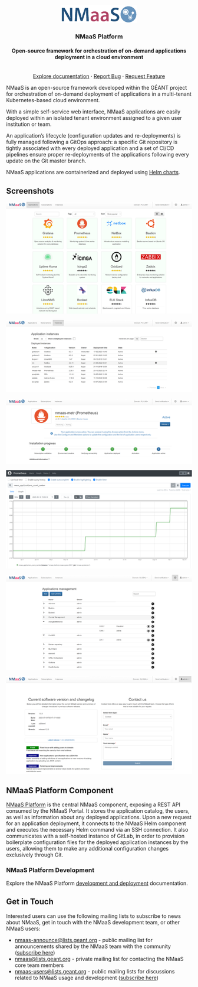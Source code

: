 <div align="center">
  <a href="https://docs.nmaas.eu/">
    <img src="docs/nmaas-logo-blue.png" alt="Logo" width="206" height="48">
  </a>

  <h3 align="center">NMaaS Platform</h3>

  <h4 align="center">Open-source framework for orchestration of on-demand applications deployment in a cloud environment</h4>

  <p align="center">
    <br />
    <a href="https://docs.nmaas.eu/">Explore documentation</a>
    ·
    <a href="https://github.com/nmaas-platform/nmaas-platform/issues">Report Bug</a>
    ·
    <a href="https://github.com/nmaas-platform/nmaas-platform/issues">Request Feature</a>
  </p>
</div>

NMaaS is an open-source framework developed within the GÉANT project for orchestration of on-demand deployment of applications in a multi-tenant Kubernetes-based cloud environment.

With a simple self-service web interface, NMaaS applications are easily deployed within an isolated tenant environment assigned to a given user institution or team.

An application’s lifecycle (configuration updates and re-deployments) is fully managed following a GitOps approach: a specific Git repository is tightly associated with every deployed application and a set of CI/CD pipelines ensure proper re-deployments of the applications following every update on the Git master branch.

NMaaS applications are containerized and deployed using [Helm charts](https://helm.sh/).


## Screenshots

![Screenshot of application marketplace](docs/images/nmaas-applications.png "Marketplace view")

![Screenshot of application instances summary view](docs/images/nmaas-application-instances.png "Application instances")

![Screenshot of application instance details view](docs/images/nmaas-example-instance.png "Application instance details")

![Screenshot of deployed Prometheus view](docs/images/nmaas-prometheus-app-view.png "Example application user interface")

![Screenshot of applications management view](docs/images/nmaas-application-management.png "Application management view")

![Screenshot of about page](docs/images/nmaas-about.png "About page")


## NMaaS Platform Component 

[NMaaS Platform](https://github.com/nmaas-platform/nmaas-platform) is the central NMaaS component, exposing a REST API consumed by the NMaaS Portal. It stores the application catalog, the users, as well as information about any deployed applications. Upon a new request for an application deployment, it connects to the NMaaS Helm component and executes the necessary Helm command via an SSH connection. It also communicates with a self-hosted instance of GitLab, in order to provision boilerplate configuration files for the deployed application instances by the users, allowing them to make any additional configuration changes exclusively through Git.

### NMaaS Platform Development

Explore the NMaaS Platform [development and deployment](docs/DEVELOPMENT.md) documentation.

## Get in Touch

Interested users can use the following mailing lists to subscribe to news about NMaaS, get in touch with the NMaaS development team, or other NMaaS users:

- [nmaas-announce@lists.geant.org](mailto:nmaas-announce@lists.geant.org) - public mailing list for announcements shared by the NMaaS team with the community ([subscribe here](https://lists.geant.org/sympa/info/nmaas-announce))
- [nmaas@lists.geant.org](mailto:nmaas@lists.geant.org) - private mailing list for contacting the NMaaS core team members
- [nmaas-users@lists.geant.org](mailto:nmaas-users@lists.geant.org) - public mailing lists for discussions related to NMaaS usage and development ([subscribe here](https://lists.geant.org/sympa/info/nmaas-users))
